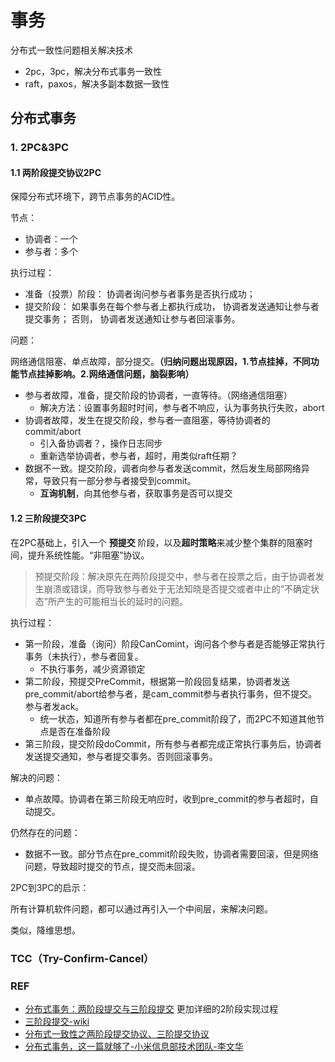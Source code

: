 # 事务

分布式一致性问题相关解决技术

- 2pc，3pc，解决分布式事务一致性
- raft，paxos，解决多副本数据一致性

## 分布式事务

### 1. 2PC&3PC

#### 1.1 两阶段提交协议2PC

保障分布式环境下，跨节点事务的ACID性。

节点：

- 协调者：一个
- 参与者：多个

执行过程：

- 准备（投票）阶段： 协调者询问参与者事务是否执行成功；  
- 提交阶段： 如果事务在每个参与者上都执行成功， 协调者发送通知让参与者提交事务； 否则， 协调者发送通知让参与者回滚事务。  

问题：

网络通信阻塞、单点故障，部分提交。**（归纳问题出现原因，1.节点挂掉，不同功能节点挂掉影响。2.网络通信问题，脑裂影响）**

- 参与者故障，准备，提交阶段的协调者，一直等待。（网络通信阻塞）
  - 解决方法：设置事务超时时间，参与者不响应，认为事务执行失败，abort
- 协调者故障，发生在提交阶段，参与者一直阻塞，等待协调者的commit/abort
  - 引入备协调者？，操作日志同步
  - 重新选举协调者，参与者，超时，用类似raft任期？
- 数据不一致。提交阶段，调者向参与者发送commit，然后发生局部网络异常，导致只有一部分参与者接受到commit。
  - **互询机制**，向其他参与者，获取事务是否可以提交



#### 1.2 三阶段提交3PC

在2PC基础上，引入一个 **预提交** 阶段，以及**超时策略**来减少整个集群的阻塞时间，提升系统性能。“非阻塞”协议。

> 预提交阶段：解决原先在两阶段提交中，参与者在投票之后，由于协调者发生崩溃或错误，而导致参与者处于无法知晓是否提交或者中止的“不确定状态”所产生的可能相当长的延时的问题。

执行过程：

- 第一阶段，准备（询问）阶段CanComint，询问各个参与者是否能够正常执行事务（未执行），参与者回复。
  - 不执行事务，减少资源锁定
- 第二阶段，预提交PreCommit，根据第一阶段回复结果，协调者发送pre_commit/abort给参与者，是cam_commit参与者执行事务，但不提交。参与者发ack。
  - 统一状态，知道所有参与者都在pre_commit阶段了，而2PC不知道其他节点是否在准备阶段
- 第三阶段，提交阶段doCommit，所有参与者都完成正常执行事务后，协调者发送提交通知，参与者提交事务。否则回滚事务。

解决的问题：

- 单点故障。协调者在第三阶段无响应时，收到pre_commit的参与者超时，自动提交。

仍然存在的问题：

- 数据不一致。部分节点在pre_commit阶段失败，协调者需要回滚，但是网络问题，导致超时提交的节点，提交而未回滚。



2PC到3PC的启示：

所有计算机软件问题，都可以通过再引入一个中间层，来解决问题。

类似，降维思想。



### TCC（Try-Confirm-Cancel）



### REF

- [分布式事务：两阶段提交与三阶段提交](https://segmentfault.com/a/1190000012534071) 更加详细的2阶段实现过程
- [三阶段提交-wiki](https://zh.wikipedia.org/wiki/%E4%B8%89%E9%98%B6%E6%AE%B5%E6%8F%90%E4%BA%A4)
- [分布式一致性之两阶段提交协议、三阶提交协议](https://zhuanlan.zhihu.com/p/35616810)
- [分布式事务，这一篇就够了-小米信息部技术团队-李文华](https://xiaomi-info.github.io/2020/01/02/distributed-transaction/)













